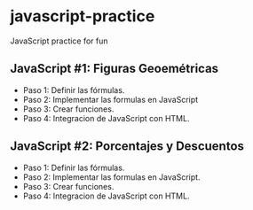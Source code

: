 # javascript-practice
JavaScript practice for fun

## JavaScript #1: Figuras Geoemétricas

- Paso 1: Definir las fórmulas.
- Paso 2: Implementar las formulas en JavaScript
- Paso 3: Crear funciones.
- Paso 4: Integracion de JavaScript con  HTML.

## JavaScript #2: Porcentajes y Descuentos

- Paso 1: Definir las fórmulas.
- Paso 2: Implementar las formulas en JavaScript.
- Paso 3: Crear funciones.
- Paso 4: Integracion de JavaScript con  HTML.

